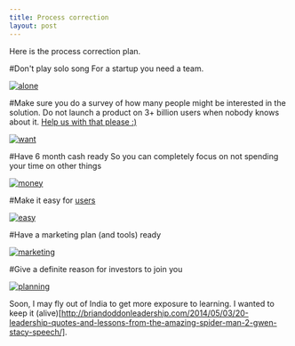 ```yaml
---
title: Process correction
layout: post
---
```


Here is the process correction plan.

#Don't play solo song
For a startup you need a team.

[![alone](http://cdn.meme.am/instances/400x/49930952.jpg)](http://memegenerator.net/instance/49930952)

#Make sure you do a survey
of how many people might be interested in the solution. Do not launch a product on 3+ billion users when nobody knows about it. [Help us with that please :)](http://invite.nerdspal.com)

[![want](https://lovestats.files.wordpress.com/2012/07/success-kid-short-survey.jpg?w=620)](https://lovestats.wordpress.com/dman/survey-research-statistics-meme/)

#Have 6 month cash ready
So you can completely focus on not spending your time on other things

[![money](http://blog.dwolla.com/wp-content/uploads/2013/01/found-money-meme.jpg)](http://blog.dwolla.com/7-smart-tools-for-tracking-your-finances/found-money-meme/)

#Make it easy for [users](http://blogx.nerdspal.com/experimenting-ionic/)

[![easy](http://www.quickmeme.com/img/6f/6f704886df13893db5223284b5d98cd1cbc3a59343a3a1a113d862b3afcc249a.jpg)](http://www.quickmeme.com/Panda-Take-It-Easy)

#Have a marketing plan
(and tools) ready

[![marketing](https://40.media.tumblr.com/ae8a90ba199154a5667d357c9409feaa/tumblr_n7p6u2Szsa1ty1in6o1_500.jpg)](https://www.tumblr.com/search/marketing%20meme)

#Give a definite reason
for investors to join you

[![planning](http://www.honeytechblog.com/wp-content/uploads/2009/05/business-plan.jpg)](http://startupmeme.com/tag/business-structure/)

Soon, I may fly out of India to get more exposure to learning. I wanted to keep it (alive)[http://briandoddonleadership.com/2014/05/03/20-leadership-quotes-and-lessons-from-the-amazing-spider-man-2-gwen-stacy-speech/].
